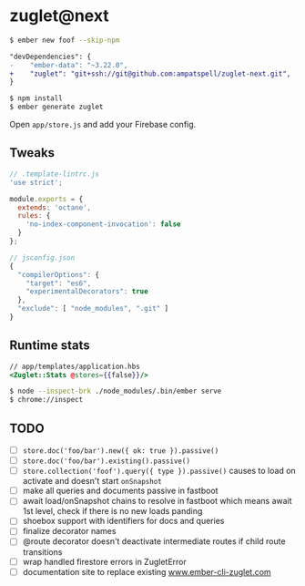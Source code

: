 # zuglet@next

``` bash
$ ember new foof --skip-npm
```

``` diff
"devDependencies": {
-    "ember-data": "~3.22.0",
+    "zuglet": "git+ssh://git@github.com:ampatspell/zuglet-next.git",
}
```

``` bash
$ npm install
$ ember generate zuglet
```

Open `app/store.js` and add your Firebase config.

## Tweaks

``` javascript
// .template-lintrc.js
'use strict';

module.exports = {
  extends: 'octane',
  rules: {
    'no-index-component-invocation': false
  }
};
```

``` javascript
// jsconfig.json
{
  "compilerOptions": {
    "target": "es6",
    "experimentalDecorators": true
  },
  "exclude": [ "node_modules", ".git" ]
}
```

## Runtime stats

``` hbs
// app/templates/application.hbs
<Zuglet::Stats @stores={{false}}/>
```

``` bash
$ node --inspect-brk ./node_modules/.bin/ember serve
$ chrome://inspect
```

## TODO

- [ ] `store.doc('foo/bar').new({ ok: true }).passive()`
- [ ] `store.doc('foo/bar').existing().passive()`
- [ ] `store.collection('foof').query({ type }).passive()` causes to load on activate and doesn't start `onSnapshot`
- [ ] make all queries and documents passive in fastboot
- [ ] await load/onSnapshot chains to resolve in fastboot which means await 1st level, check if there is no new loads panding
- [ ] shoebox support with identifiers for docs and queries
- [ ] finalize decorator names
- [ ] @route decorator doesn't deactivate intermediate routes if child route transitions
- [ ] wrap handled firestore errors in ZugletError
- [ ] documentation site to replace existing www.ember-cli-zuglet.com
